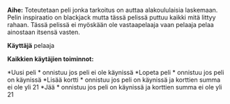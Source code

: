 ﻿**Aihe:** Toteutetaan peli jonka tarkoitus on auttaa alakoululaisia laskemaan. Pelin inspiraatio on blackjack mutta tässä pelissä puttuu kaikki mitä littyy rahaan. Tässä pelissä ei myöskään ole vastaapelaaja vaan pelaaja pelaa ainostaan itsensä vasten. 

**Käyttäjä** pelaaja

**Kaikkien käytäjien toiminnot:**

*Uusi peli
	* onnistuu jos peli ei ole käynissä
*Lopeta peli
	* onnistuu jos peli on käynissä
*Lisää kortti
	* onnistuu jos peli on käynissä ja korttien summa ei ole yli 21
*Jää
	* onnistuu jos peli on käynissä ja korttien summa ei ole yli 21